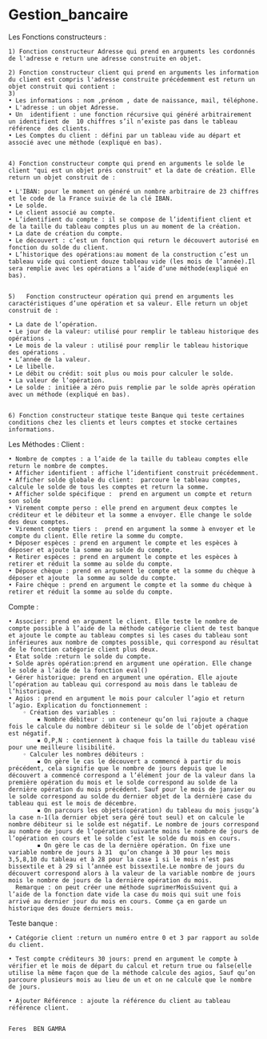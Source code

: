 # Gestion_bancaire

Les Fonctions constructeurs :

    1) Fonction constructeur Adresse qui prend en arguments les cordonnés de l'adresse e return une adresse construite en objet.
       
    2) Fonction constructeur client qui prend en arguments les information du client est compris l'adresse construite précédemment est return un objet construit qui contient :
    3) 
    • Les informations : nom ,prénom , date de naissance, mail, téléphone.
    • L'adresse : un objet Adresse.
    • Un  identifient : une fonction récursive qui généré arbitrairement un identifient de  10 chiffres s’il n’existe pas dans le tableau référence  des clients.
    • Les Comptes du client : défini par un tableau vide au départ et associé avec une méthode (expliqué en bas).


    4) Fonction constructeur compte qui prend en arguments le solde le client "qui est un objet prés construit" et la date de création. Elle return un objet construit de :

    • L'IBAN: pour le moment on généré un nombre arbitraire de 23 chiffres et le code de la France suivie de la clé IBAN.
    • Le solde.
    • Le client associé au compte.
    • L’identifient du compte : il se compose de l’identifient client et de la taille du tableau comptes plus un au moment de la création.
    • La date de création du compte.
    • Le découvert : c’est un fonction qui return le découvert autorisé en fonction du solde du client.
    • L’historique des opérations:au moment de la construction c’est un tableau vide qui contient douze tableau vide (les mois de l’année).Il sera remplie avec les opérations a l’aide d’une méthode(expliqué en bas).


    5)   Fonction constructeur opération qui prend en arguments les caractéristiques d’une opération et sa valeur. Elle return un objet construit de :
       
    • La date de l’opération.
    • Le jour de la valeur: utilisé pour remplir le tableau historique des opérations .
    • Le mois de la valeur : utilisé pour remplir le tableau historique des opérations .
    • L’année de la valeur.
    • Le libelle.
    • Le débit ou crédit: soit plus ou mois pour calculer le solde.
    • La valeur de l’opération.
    • Le solde : initiée a zéro puis remplie par le solde après opération avec un méthode (expliqué en bas).

       
    6) Fonction constructeur statique teste Banque qui teste certaines conditions chez les clients et leurs comptes et stocke certaines informations.

Les Méthodes :
Client :

    • Nombre de comptes : a l’aide de la taille du tableau comptes elle return le nombre de comptes.
    • Afficher identifient : affiche l’identifient construit précédemment.
    • Afficher solde globale du client:  parcoure le tableau comptes, calcule le solde de tous les comptes et return la somme.
    • Afficher solde spécifique :  prend en argument un compte et return son solde
    • Virement compte perso : elle prend en argument deux comptes le créditeur et le débiteur et la somme a envoyer. Elle change le solde des deux comptes.
    • Virement compte tiers :  prend en argument la somme à envoyer et le compte du client. Elle retire la somme du compte.
    • Déposer espèces : prend en argument le compte et les espèces à déposer et ajoute la somme au solde du compte.
    • Retirer espèces : prend en argument le compte et les espèces à retirer et réduit la somme au solde du compte.
    • Dépose chèque : prend en argument le compte et la somme du chèque à déposer et ajoute  la somme au solde du compte.
    • Faire chèque : prend en argument le compte et la somme du chèque à retirer et réduit la somme au solde du compte.
Compte :

    • Associer: prend en argument le client. Elle teste le nombre de compte possible à l’aide de la méthode catégorie client de test banque et ajoute le compte au tableau comptes si les cases du tableau sont inférieures aux nombre de comptes possible, qui correspond au résultat de le fonction catégorie client plus deux. 
    • État solde :return le solde du compte.
    • Solde après opération:prend en argument une opération. Elle change le solde a l’aide de la fonction eval() 
    • Gérer historique: prend en argument une opération. Elle ajoute l’opération au tableau qui correspond au mois dans le tableau de l’historique.
    • Agios : prend en argument le mois pour calculer l’agio et return l’agio. Explication du fonctionnement :
        ◦ Création des variables :
            ▪ Nombre débiteur : un conteneur qu’on lui rajoute a chaque fois le calcule du nombre débiteur si le solde de l’objet opération est négatif.
            ▪ O,P,N : contiennent à chaque fois la taille du tableau visé pour une meilleure lisibilité.
        ◦ Calculer les nombres débiteurs :
            ▪ On gère le cas le découvert a commencé à partir du mois précédent, cela signifie que le nombre de jours depuis que le découvert a commencé correspond a l’élément jour de la valeur dans la première opération du mois et le solde correspond au solde de la dernière opération du mois précédent. Sauf pour le mois de janvier ou le solde correspond au solde du dernier objet de la dernière case du tableau qui est le mois de décembre.
            ▪ On parcours les objets(opération) du tableau du mois jusqu’à la case n-1(la dernier objet sera géré tout seul) et on calcule le nombre débiteur si le solde est négatif. Le nombre de jours correspond au nombre de jours de l’opération suivante moins le nombre de jours de l’opération en cours et le solde c’est le solde du mois en cours.
            ▪ On gère le cas de la dernière opération. On fixe une variable nombre de jours à 31  qu’on change à 30 pour les mois 3,5,8,10 du tableau et à 28 pour la case 1 si le mois n’est pas bissextile et à 29 si l’année est bissextile.Le nombre de jours du découvert correspond alors à la valeur de la variable nombre de jours mois le nombre de jours de la dernière opération du mois.
      Remarque : on peut créer une méthode suprimerMoisSuivent qui a l’aide de la fonction date vide la case du mois qui suit une fois arrivé au dernier jour du mois en cours. Comme ça en garde un historique des douze derniers mois.
Teste banque :

    • Catégorie client :return un numéro entre 0 et 3 par rapport au solde du client.
    
    • Test compte créditeurs 30 jours: prend en argument le compte à vérifier et le mois de départ du calcul et return true ou false(elle utilise la même façon que de la méthode calcule des agios, Sauf qu’on parcoure plusieurs mois au lieu de un et on ne calcule que le nombre de jours.
    
    • Ajouter Référence : ajoute la référence du client au tableau référence client.
                                             
                                                                                                               Feres  BEN GAMRA 
